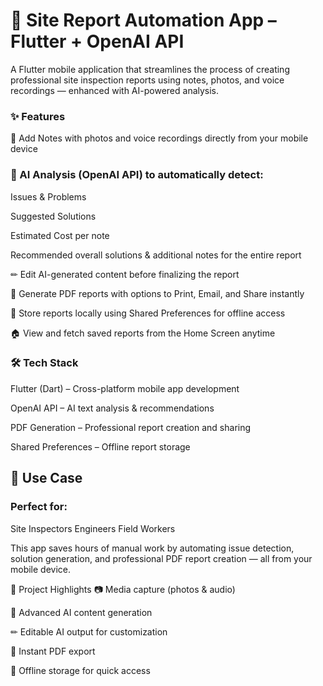 # 📱 Site Report Automation App – Flutter + OpenAI API
A Flutter mobile application that streamlines the process of creating professional site inspection reports using notes, photos, and voice recordings — enhanced with AI-powered analysis.

### ✨ Features
📝 Add Notes with photos and voice recordings directly from your mobile device

### 🤖 AI Analysis (OpenAI API) to automatically detect:
Issues & Problems

Suggested Solutions

Estimated Cost per note

Recommended overall solutions & additional notes for the entire report

✏ Edit AI-generated content before finalizing the report

📄 Generate PDF reports with options to Print, Email, and Share instantly

💾 Store reports locally using Shared Preferences for offline access

🏠 View and fetch saved reports from the Home Screen anytime

### 🛠 Tech Stack
Flutter (Dart) – Cross-platform mobile app development

OpenAI API – AI text analysis & recommendations

PDF Generation – Professional report creation and sharing

Shared Preferences – Offline report storage

## 🚀 Use Case
### Perfect for:
Site Inspectors
Engineers
Field Workers

This app saves hours of manual work by automating issue detection, solution generation, and professional PDF report creation — all from your mobile device.

📌 Project Highlights
📷 Media capture (photos & audio)

🤖 Advanced AI content generation

✏ Editable AI output for customization

📄 Instant PDF export

💾 Offline storage for quick access

